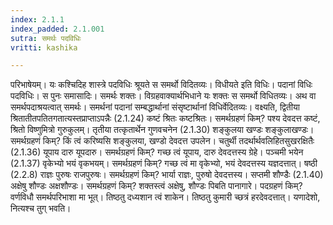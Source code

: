 ```yaml
---
index: 2.1.1
index_padded: 2.1.001
sutra: समर्थः पदविधिः
vritti: kashika

---
```

परिभाषेयम्। यः कश्चिदिह शास्त्रे पदविधिः श्रूयते स समर्थो विदितव्यः। विधीयते इति विधिः। पदानां विधिः पदविधिः। स पुनः समासादिः। समर्थः शक्तः। विग्रहवाक्यार्थभिधाने यः शक्तः स समर्थो विधितव्यः। अथ वा समर्थपदाश्रयत्वात् समर्थः। समर्थनां पदानां सम्बद्धार्थानां संसृष्टार्थानां विधिर्वेदितव्यः। वक्ष्यति, द्वितीया श्रितातीतपतितगतात्यस्तप्राप्ताऽपन्नैः (2.1.24) कष्टं श्रितः कष्टश्रितः। समर्थग्रहणं किम्? पश्य देवदत्त कष्टं, श्रितो विष्णुमित्रो गुरुकुलम्। तृतीया तत्कृतार्थेन गुणवचनेन (2.1.30) शङ्कुलया खण्डः शङ्कुलाखण्डः। समर्थग्रहणं किम्? किं त्वं करिष्यसि शङ्कुलया, खण्डो देवदत्त उपलेन। चतुर्थी तदर्थार्थवलिहितसुखरक्षितैः (2.1.36) यूपाय दारु यूपदारु। समर्थग्रहणं किम्? गच्छ त्वं यूपाय, दारु देवदत्तस्य ग्रेहे। पञ्चमी भयेन (2.1.37) वृकेभ्यो भयं वृकभयम्। समर्थग्रहणं किम्? गच्छ त्वं मा वृकेभ्यो, भयं देवदत्तस्य यज्ञदत्तात्। षष्ठी (2.2.8) राज्ञः पुरुषः राजपुरुषः। समर्थग्रहणं किम्? भार्या राज्ञः, पुरुषो देवदत्तस्य। सप्तमी शौण्डैः (2.1.40) अक्षेषु शौण्डः अक्षशौण्डः। समर्थग्रहणं किम्? शक्तस्त्वं अक्षेषु, शौण्डः पिबति पानागारे। पदग्रहणं किम्? वर्णविधौ समर्थपरिभाशा मा भूत्। तिष्ठतु दध्यशान त्वं शाकेन। तिष्ठतु कुमारी च्छत्रं हरदेवदत्तात्। यणादेशो, नित्यश्च तुग् भवति।